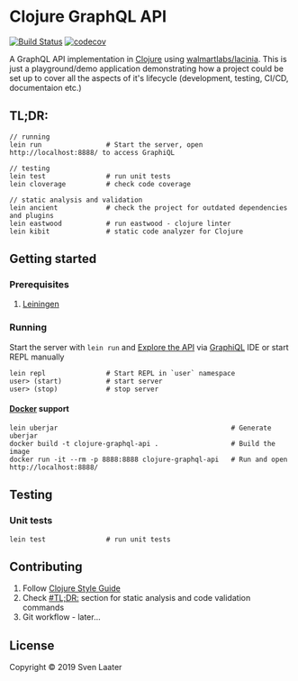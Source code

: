 # Clojure GraphQL API

[![Build Status](https://travis-ci.org/svenlaater/clojure-graphql-api.svg?branch=master)](https://travis-ci.org/svenlaater/clojure-graphql-api)
[![codecov](https://codecov.io/gh/svenlaater/clojure-graphql-api/branch/master/graph/badge.svg)](https://codecov.io/gh/svenlaater/clojure-graphql-api)

A GraphQL API implementation in [Clojure][2] using [walmartlabs/lacinia][1]. This is just a playground/demo application demonstrating how a project could be set up to cover all the aspects of it's lifecycle (development, testing, CI/CD, documentaion etc.)

## TL;DR:

    // running
    lein run                # Start the server, open http://localhost:8888/ to access GraphiQL
    
    // testing
    lein test               # run unit tests
    lein cloverage          # check code coverage

    // static analysis and validation
    lein ancient            # check the project for outdated dependencies and plugins
    lein eastwood           # run eastwood - clojure linter
    lein kibit              # static code analyzer for Clojure
    

## Getting started 



### Prerequisites

1. [Leiningen][3]


### Running

Start the server with `lein run` and [Explore the API][5] via [GraphiQL][6] IDE or start REPL manually

    lein repl               # Start REPL in `user` namespace
    user> (start)           # start server
    user> (stop)            # stop server



#### [Docker][7] support

    lein uberjar                                           # Generate uberjar
    docker build -t clojure-graphql-api .                  # Build the image
    docker run -it --rm -p 8888:8888 clojure-graphql-api   # Run and open http://localhost:8888/

## Testing


### Unit tests

    lein test               # run unit tests
    
## Contributing

1. Follow [Clojure Style Guide][4]
2. Check [#TL;DR:](#tl-dr-) section for static analysis and code validation commands
3. Git workflow - later...


## License

Copyright © 2019 Sven Laater

[1]: https://github.com/walmartlabs/lacinia
[2]: https://clojure.org/
[3]: https://leiningen.org/
[4]: https://github.com/bbatsov/clojure-style-guide
[5]: http://localhost:8888/
[6]: https://github.com/graphql/graphiql
[7]: https://www.docker.com/
